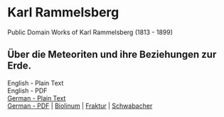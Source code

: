# Karl Rammelsberg

Public Domain Works of Karl Rammelsberg (1813 - 1899)

## Über die Meteoriten und ihre Beziehungen zur Erde.

English - Plain Text  
English - PDF  
[German - Plain Text](full-text-german.md)  
[German - PDF](https://cdn.solaranamnesis.com/KarlRammelsberg/rammelsberg_meteoriten_1872_german.pdf) | [Biolinum](https://cdn.solaranamnesis.com/KarlRammelsberg/rammelsberg_meteoriten_1872_german_biolinum.pdf) | [Fraktur](https://cdn.solaranamnesis.com/KarlRammelsberg/rammelsberg_meteoriten_1872_german_frak.pdf) | [Schwabacher](https://cdn.solaranamnesis.com/KarlRammelsberg/rammelsberg_meteoriten_1872_german_swab.pdf)  
